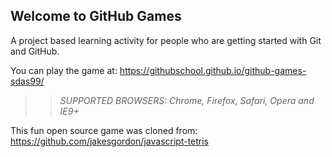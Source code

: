 ## Welcome to GitHub Games

A project based learning activity for people who are getting started with Git and GitHub.

You can play the game at: https://githubschool.github.io/github-games-sdas99/

>> _*SUPPORTED BROWSERS*: Chrome, Firefox, Safari, Opera and IE9+_

This fun open source game was cloned from: https://github.com/jakesgordon/javascript-tetris
